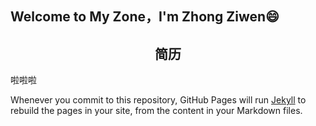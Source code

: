 ## Welcome to My Zone，I'm Zhong Ziwen😄
## <center>简历</center>
啦啦啦

Whenever you commit to this repository, GitHub Pages will run [Jekyll](https://jekyllrb.com/) to rebuild the pages in your site, from the content in your Markdown files.
